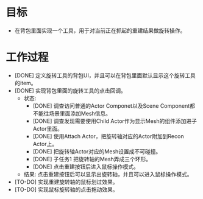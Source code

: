 # 目标
- 在背包里面实现一个工具，用于对当前正在抓起的重建结果做旋转操作。

# 工作过程
- [DONE] 定义旋转工具的背包UI，并且可以在背包里面默认显示这个旋转工具的item。
- [DONE] 实现背包里面的旋转工具的点击回调。
	- 状态:
		- [DONE] 调查访问普通的Actor Componet以及Scene Component都不能往场景里面添加Mesh信息。
		- [DONE] 调查发现需要使用Child Actor作为显示Mesh的组件添加进子Actor里面。
		- [DONE] 使用Attach Actor，把旋转轴对应的Actor附加到Recon Actor上。
		- [DONE] 把旋转轴Actor对应的Mesh设置成不可碰撞。
		- [DONE] 子任务1 把旋转轴的Mesh弄成三个环形。
		- [DONE] 点击重建按钮后进入鼠标操作模式。
	- 结果: 点击重建按钮后可以显示出旋转轴，并且可以进入鼠标操作模式。
- [TO-DO] 实现重建旋转轴的鼠标划过效果。
- [TO-DO] 实现鼠标旋转轴的点击拖动效果。